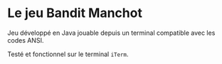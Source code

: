 # Le jeu Bandit Manchot
Jeu développé en Java jouable depuis un terminal compatible avec les codes ANSI.

Testé et fonctionnel sur le terminal `iTerm`.
